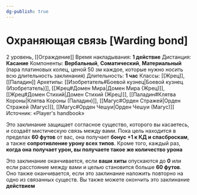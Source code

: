 ```yaml
---
dg-publish: true
---
```

# Охраняющая связь [Warding bond]
2 уровень, [[Ограждение]]
Время накладывания: **1 действие**
Дистанция: **Касание**
Компоненты: **Вербальный**, **Соматический**, **Материальный** (пара платиновых колец, ценой 50 зм каждое, которые нужно носить всю длительность заклинания)
Длительность: **1 час**
Классы: [[Жрец]], [[Паладин]]
Архетипы: [[Изобретатель#Боевой кузнец|Боевой кузнец (Изобретатель)]], [[Жрец#Домен Мира|Домен Мира (Жрец)]], [[Жрец#Домен Стихий|Домен Стихий (Жрец)]], [[Паладин#Клятва Короны|Клятва Короны (Паладин)]], [[Магус#Орден Стражей|Орден Стражей (Магус)]], [[Магус#Орден Чешуи|Орден Чешуи (Магус)]]
Источник: «Player's handbook»

Это заклинание защищает согласное существо, которого вы касаетесь, и создаёт мистическую связь между вами. Пока цель находится в пределах **60 футов** от вас, она получает **бонус +1 к КД и спасброскам**, а также **сопротивление урону всех типов**. Кроме того, каждый раз, **когда она получает урон, вы получаете такое же количество урона**

Это заклинание оканчивается, если **ваши хиты** опускаются до **0** или если расстояние между вами и целью становится больше **60 футов**. Оно также оканчивается, если это заклинание наложить повторно на одно из связанных существ. Вы также можете окончить это заклинание **действием**